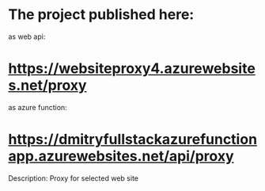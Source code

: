 # The project published here: 

as web api:
# https://websiteproxy4.azurewebsites.net/proxy

as azure function:
# https://dmitryfullstackazurefunctionapp.azurewebsites.net/api/proxy

Description:
Proxy for selected web site 
